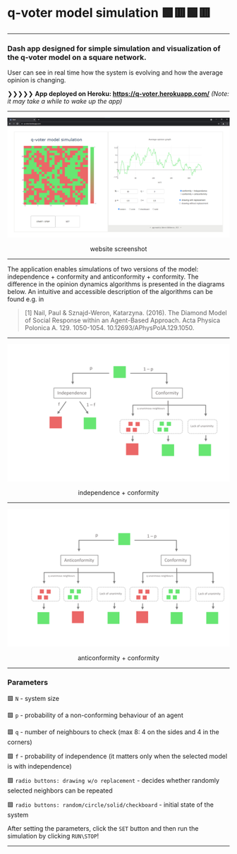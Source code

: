 # q-voter model simulation 🟩🟥🟩🟥
---

### Dash app designed for simple simulation and visualization of the q-voter model on a square network.
User can see in real time how the system is evolving and how the average opinion is changing.

❯❯❯❯❯  **App deployed on Heroku: https://q-voter.herokuapp.com/** *(Note: it may take a while to wake up the app)*

---

![app_screenshot_error](images/app.png "app screenshot")
<p align="center">website screenshot<p>
  
---

The application enables simulations of two versions of the model: independence + conformity and anticonformity + conformity.
The difference in the opinion dynamics algorithms is presented in the diagrams below. An intuitive and accessible description of the algorithms can be found e.g. in 
  
>[1] Nail, Paul & Sznajd-Weron, Katarzyna. (2016). The Diamond Model of Social Response within an Agent-Based Approach. Acta Physica Polonica A. 129. 1050-1054. 10.12693/APhysPolA.129.1050.

---
  
![diagram1_error](images/diagram1.png "Diagram 1")
<p align="center">independence + conformity<p>
  
---
  
![diagram2_error](images/diagram2.png "Diagram 2")
<p align="center">anticonformity + conformity<p>

---

 ### Parameters
  
🟩 `N` - system size
  
🟩 `p` - probability of a non-conforming behaviour of an agent
  
🟩 `q` - number of neighbours to check (max 8: 4 on the sides and 4 in the corners)
  
🟩 `f` - probability of independence (it matters only when the selected model is with independence)
  
🟩 `radio buttons: drawing w/o replacement` - decides whether randomly selected neighbors can be repeated
  
🟩 `radio buttons: random/circle/solid/checkboard` - initial state of the system
  
 After setting the parameters, click the `SET` button and then run the simulation by clicking `RUN\STOP`!
 
 ---
